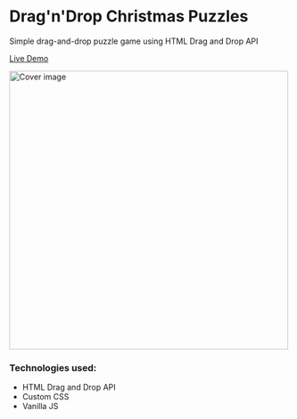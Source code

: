 # Drag'n'Drop Christmas Puzzles

Simple drag-and-drop puzzle game using HTML Drag and Drop API

[Live Demo](https://hzndr.github.io/drag-n-drop-puzzles)

<img src="https://github.com/hzndr/drag-n-drop-puzzles/blob/main/img/cover.png" width="500" alt="Cover image"/>

### Technologies used: 

* HTML Drag and Drop API
* Custom CSS
* Vanilla JS

